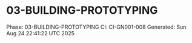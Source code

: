 # 03-BUILDING-PROTOTYPING
Phase: 03-BUILDING-PROTOTYPING
CI: CI-GN001-008
Generated: Sun Aug 24 22:41:22 UTC 2025
